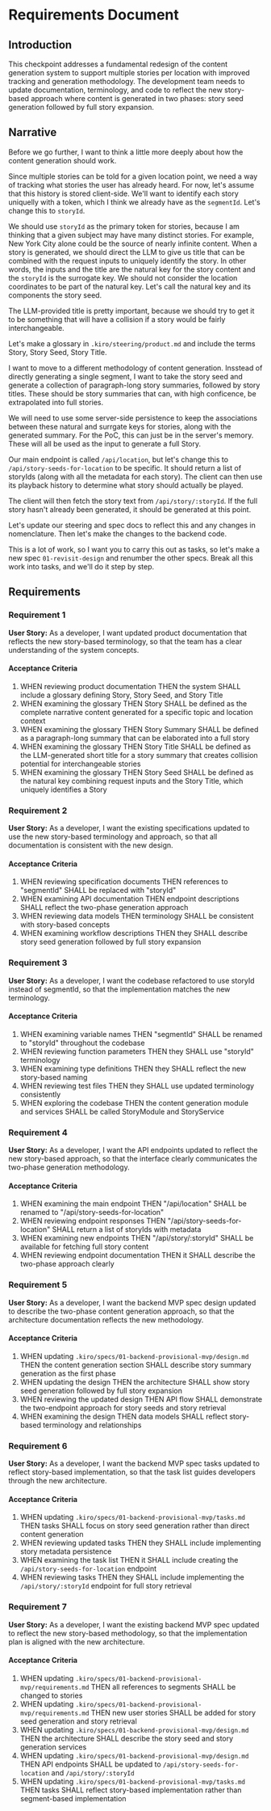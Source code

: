 # Requirements Document

## Introduction

This checkpoint addresses a fundamental redesign of the content generation system to support multiple stories per location with improved tracking and generation methodology. The development team needs to update documentation, terminology, and code to reflect the new story-based approach where content is generated in two phases: story seed generation followed by full story expansion.

## Narrative

Before we go further, I want to think a little more deeply about how the content generation should work.

Since multiple stories can be told for a given location point, we need a way of tracking what stories the user has already heard. For now, let's assume that this history is stored client-side. We'll want to identify each story uniquelly with a token, which I think we already have as the `segmentId`. Let's change this to `storyId`.

We should use `storyId` as the primary token for stories, because I am thinking that a given subject may have many distinct stories. For example, New York City alone could be the source of nearly infinite content. When a story is generated, we should direct the LLM to give us title that can be combined with the request inputs to uniquely identify the story. In other words, the inputs and the title are the natural key for the story content and the `storyId` is the surrogate key. We should not consider the location coordinates to be part of the natural key. Let's call the natural key and its components the story seed.

The LLM-provided title is pretty important, because we should try to get it to be something that will have a collision if a story would be fairly interchangeable.

Let's make a glossary in `.kiro/steering/product.md` and include the terms Story, Story Seed, Story Title.

I want to move to a different methodology of content generation. Insstead of directly generating a single segment, I want to take the story seed and generate a collection of paragraph-long story summaries, followed by story titles. These should be story summaries that can, with high conficence, be extrapolated into full stories.

We will need to use some server-side persistence to keep the associations between these natural and surrgate keys for stories, along with the generated summary. For the PoC, this can just be in the server's memory. These will all be used as the input to generate a full Story.

Our main endpoint is called `/api/location`, but let's change this to `/api/story-seeds-for-location` to be specific. It should return a list of storyIds (along with all the metadata for each story). The client can then use its playback history to determine what story should actually be played.

The client will then fetch the story text from `/api/story/:storyId`. If the full story hasn't already been generated, it should be generated at this point.

Let's update our steering and spec docs to reflect this and any changes in nomenclature. Then let's make the changes to the backend code.

This is a lot of work, so I want you to carry this out as tasks, so let's make a new spec `01-revisit-design` and renumber the other specs. Break all this work into tasks, and we'll do it step by step.

## Requirements

### Requirement 1

**User Story:** As a developer, I want updated product documentation that reflects the new story-based terminology, so that the team has a clear understanding of the system concepts.

#### Acceptance Criteria

1. WHEN reviewing product documentation THEN the system SHALL include a glossary defining Story, Story Seed, and Story Title
2. WHEN examining the glossary THEN Story SHALL be defined as the complete narrative content generated for a specific topic and location context
3. WHEN examining the glossary THEN Story Summary SHALL be defined as a paragraph-long summary that can be elaborated into a full story
4. WHEN examining the glossary THEN Story Title SHALL be defined as the LLM-generated short title for a story summary that creates collision potential for interchangeable stories
5. WHEN examining the glossary THEN Story Seed SHALL be defined as the natural key combining request inputs and the Story Title, which uniquely identifies a Story

### Requirement 2

**User Story:** As a developer, I want the existing specifications updated to use the new story-based terminology and approach, so that all documentation is consistent with the new design.

#### Acceptance Criteria

1. WHEN reviewing specification documents THEN references to "segmentId" SHALL be replaced with "storyId"
2. WHEN examining API documentation THEN endpoint descriptions SHALL reflect the two-phase generation approach
3. WHEN reviewing data models THEN terminology SHALL be consistent with story-based concepts
4. WHEN examining workflow descriptions THEN they SHALL describe story seed generation followed by full story expansion

### Requirement 3

**User Story:** As a developer, I want the codebase refactored to use storyId instead of segmentId, so that the implementation matches the new terminology.

#### Acceptance Criteria

1. WHEN examining variable names THEN "segmentId" SHALL be renamed to "storyId" throughout the codebase
2. WHEN reviewing function parameters THEN they SHALL use "storyId" terminology
3. WHEN examining type definitions THEN they SHALL reflect the new story-based naming
4. WHEN reviewing test files THEN they SHALL use updated terminology consistently
5. WHEN exploring the codebase THEN the content generation module and services SHALL be called StoryModule and StoryService

### Requirement 4

**User Story:** As a developer, I want the API endpoints updated to reflect the new story-based approach, so that the interface clearly communicates the two-phase generation methodology.

#### Acceptance Criteria

1. WHEN examining the main endpoint THEN "/api/location" SHALL be renamed to "/api/story-seeds-for-location"
2. WHEN reviewing endpoint responses THEN "/api/story-seeds-for-location" SHALL return a list of storyIds with metadata
3. WHEN examining new endpoints THEN "/api/story/:storyId" SHALL be available for fetching full story content
4. WHEN reviewing endpoint documentation THEN it SHALL describe the two-phase approach clearly

### Requirement 5

**User Story:** As a developer, I want the backend MVP spec design updated to describe the two-phase content generation approach, so that the architecture documentation reflects the new methodology.

#### Acceptance Criteria

1. WHEN updating `.kiro/specs/01-backend-provisional-mvp/design.md` THEN the content generation section SHALL describe story summary generation as the first phase
2. WHEN updating the design THEN the architecture SHALL show story seed generation followed by full story expansion
3. WHEN reviewing the updated design THEN API flow SHALL demonstrate the two-endpoint approach for story seeds and story retrieval
4. WHEN examining the design THEN data models SHALL reflect story-based terminology and relationships

### Requirement 6

**User Story:** As a developer, I want the backend MVP spec tasks updated to reflect story-based implementation, so that the task list guides developers through the new architecture.

#### Acceptance Criteria

1. WHEN updating `.kiro/specs/01-backend-provisional-mvp/tasks.md` THEN tasks SHALL focus on story seed generation rather than direct content generation
2. WHEN reviewing updated tasks THEN they SHALL include implementing story metadata persistence
3. WHEN examining the task list THEN it SHALL include creating the `/api/story-seeds-for-location` endpoint
4. WHEN reviewing tasks THEN they SHALL include implementing the `/api/story/:storyId` endpoint for full story retrieval

### Requirement 7

**User Story:** As a developer, I want the existing backend MVP spec updated to reflect the new story-based methodology, so that the implementation plan is aligned with the new architecture.

#### Acceptance Criteria

1. WHEN updating `.kiro/specs/01-backend-provisional-mvp/requirements.md` THEN all references to segments SHALL be changed to stories
2. WHEN updating `.kiro/specs/01-backend-provisional-mvp/requirements.md` THEN new user stories SHALL be added for story seed generation and story retrieval
3. WHEN updating `.kiro/specs/01-backend-provisional-mvp/design.md` THEN the architecture SHALL describe the story seed and story generation services
4. WHEN updating `.kiro/specs/01-backend-provisional-mvp/design.md` THEN API endpoints SHALL be updated to `/api/story-seeds-for-location` and `/api/story/:storyId`
5. WHEN updating `.kiro/specs/01-backend-provisional-mvp/tasks.md` THEN tasks SHALL reflect story-based implementation rather than segment-based implementation
